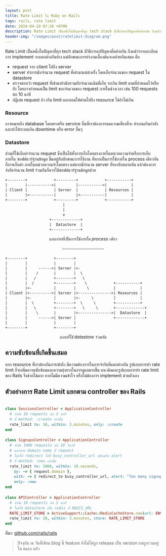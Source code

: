 ```yaml
---
layout: post
title: Rate Limit ใน Ruby on Rails
tags: rails, rate limit
date: 2024-04-19 07:28 +0700
description: Rate Limit เป็นหนึ่งในปัญหาที่ทุก tech stack มีวิธีการแก้ปัญหาที่คล้ายกัน ถึงแม้ว่ารายละเอียดการ implement จะแตกต่างกันบ้าง แต่ลักษณะการทำงานเบื้องต้นจะคล้ายกันเสมอ
header-img: "/images/post/ratelimit-diagram.png"
---
```

<img style="display: none;" src="/images/post/ratelimit-diagram.png"/>

Rate Limit เป็นหนึ่งในปัญหาที่ทุก tech stack มีวิธีการแก้ปัญหาที่คล้ายกัน ถึงแม้ว่ารายละเอียดการ
implement จะแตกต่างกันบ้าง แต่ลักษณะการทำงานเบื้องต้นจะคล้ายกันเสมอ คือ

- request จาก client ไปถึง server
- server ทำการนับจำนวน request ที่เค้ามาแต่ล่ะครั้ง โดยเก็บจำนวนของ request ใน datastore
- ตรวจสอบว่า request ที่เข้ามาถ้านับรวมกับจำนวนเดิมที่เก็บ จะเกิน limit ตามที่กำหนดไว้หรือยัง
  โดยอาจกำหนดเป็น limit ของจำนวนของ request ภายในช่วงเวลา เช่น
  100 requests ต่อ 10 นาที
- ปฏิเสธ request ถ้า เกิน limit และยอมให้ผ่านไปถึง resource ได้ถ้าไม่เกิน

### Resource
อาจหมายถึง database โดยตรงหรือ service อื่นที่เราต้องการลดความเสี่ยงที่จะ
ทำงานเกินกำลังและทำให้ระบบเกิด downtime หรือ error อื่นๆ

### Datastore
ส่วนที่ใช้เก็บค่าจำนวน request ซึ่งเป็นได้ทั้งการเก็บโดยตรงภายในหน่วยความจำหรือการเก็บภายใน
ซอฟต์แวร์ฐานข้อมูล ขึ้นอยู่กับลักษณะการใช้งาน ที่หากเป็นการใช้ภายใน process เดียวกัน ก็อาจเก็บค่า
ภายในหน่วยความจำโดยตรง แต่หากมีจำนวน server ที่รองรับหลายอัน แล้วต้องการจำกัดจำนวน limit
ร่วมกันก็ควรใช้ซอฟต์แวร์ฐานข้อมูลช่วย

```
+--------+            +---------+            +-----------+
|        |----------->|         |----------->|           |
| Client |            | Server  |            | Resources |
|        |<-----------|         |<-----------|           |
+--------+            +---------+            +-----------+
                          |
                          |
                          v
                    +-------------+
                    |  Datastore  |
                    +-------------+
```

<p style="text-align: center;"><em>แบบง่ายที่เป็นการใช้ภายใน process เดียว</em></p>
<p style="text-align: center;"><em>---------------------</em></p>


```
+--------+            +--------+
|        |            |        |
|        |     ------>| Server |<-
|        |    /       |        |  \
|        |   /        +--------+   \
|        |  /         +--------+    \            +-----------+
|        |<-          |        |     \           |           |
| Client |<---------->| Server |<--------------->| Resources |
|        |<-          |        |<-     \         |           |
|        |  \         +--------+  \     \        +-----------+
|        |   \        +--------+   \     \       +-------------+
|        |    \       |        |<--------------->|  Datastore  |
|        |     ------>| Server |                 +-------------+
|        |            |        |
+--------+            +--------+
```
<p style="text-align: center;"><em>แบบที่ใช้ datastore ร่วมกัน</em></p>

## ความซับซ้อนที่เกิดขึ้นเสมอ

หาก resource ที่เราต้องกันการเข้าถึง มีความต้องการในการจำกัดที่แตกต่างกัน รูปแบบการทำ
rate limit ก็จะเพิ่มความซับซ้อนและความยุ่งยากในการดูแลมากขึ้น แนวคิดและรูปแบบการทำ
rate limit ของ Rails จึงช่วยได้มาก หากไม่มีความเข้าใจ หรือไม่ต้องการ implement ด้วยตัวเอง

## ตัวอย่างการ Rate Limit แยกตาม controller ของ Rails

```ruby

class SessionsController < ApplicationController
  # จำกัด 10 requests ต่อ 3 นาที
  # ที่ method: :create เท่านั้น
  rate_limit to: 10, within: 3.minutes, only: :create
end

class SignupsController < ApplicationController
  # จำกัด 1000 requests ต่อ 10 วินาที
  # แยกตาม domain name ที่ request
  # โดยให้ redirect ไปที่ busy_controller_url พร้อมกับ alert
  # ที่ method: :new เท่านั้น
  rate_limit to: 1000, within: 10.seconds,
    by: -> { request.domain },
    with: -> { redirect_to busy_controller_url, alert: "Too many signups on domain!" },
    only: :new
end

class APIController < ApplicationController
  # จำกัด 10 requests ต่อ 3 นาที
  # โดยใช้ datastore เป็น redis ที่ REDIS_URL
  RATE_LIMIT_STORE = ActiveSupport::Cache::RedisCacheStore.new(url: ENV["REDIS_URL"])
  rate_limit to: 10, within: 3.minutes, store: RATE_LIMIT_STORE
end
```

ที่มา: [github.com/rails/rails](https://github.com/rails/rails/blob/main/actionpack/lib/action_controller/metal/rate_limiting.rb)

> ปัจจุบัน ณ วันที่เขียน blog นี้
> feature ยังไม่ได้ถูก release เป็น version แต่ถูกรวมอยู่ใน `main` แล้ว
